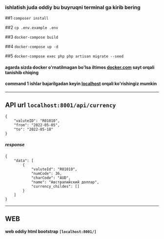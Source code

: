 ### ishlatish juda oddiy bu buyruqni terminal ga kirib bering
##1 `composer install`

##2 `cp .env.example .env`

##3 `docker-compose build`

##4 `docker-compose up -d`

##5 `docker-compose exec php php artisan migrate --seed`

#### agarda sizda docker o'rnatilmagan bo'lsa iltimos [docker.com](https://docs.docker.com) sayt orqali tanishib chiqing
#### command 1 ishlar bajarilgadan keyin [localhost](http://127.0.0.1:8001) orqali ko'rishingiz mumkin
--- --- ---------------------------------------
## API url ```localhost:8001/api/currency```
```
{
	"valuteID": "R01010",
	"from": "2022-05-05",
	"to": "2022-05-18"
}
```

##### response
```
{
	"data": [
		{
			"valuteId": "R01010",
			"numCode": 36,
			"charCode": "AUD",
			"name": "Австралийский доллар",
			"currency_childes": []
		}
	]
}
```

--- ------------------
## WEB 

#### web oddiy html bootstrap ```[localhost:8001/]```
